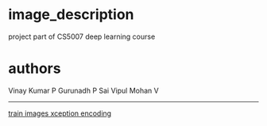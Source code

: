# image_description
project part of CS5007 deep learning course

# authors
Vinay Kumar P
Gurunadh P
Sai Vipul Mohan V

---
[train images xception encoding](https://drive.google.com/file/d/1JSLRYagT30lFEMf-vO407H3KZ2V0YkD2/view?usp=sharing)
